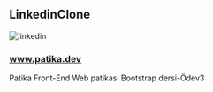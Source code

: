 ## LinkedinClone

![linkedin](https://user-images.githubusercontent.com/80580769/195442032-bf5ce4db-6430-4856-970a-2949d4aa48e5.png)

### www.patika.dev
Patika Front-End Web patikası Bootstrap dersi-Ödev3
